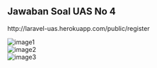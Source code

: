 ## Jawaban Soal UAS No 4
<p>http://laravel-uas.herokuapp.com/public/register</p>

![image1](https://user-images.githubusercontent.com/80684387/127262260-df2f5d8d-1627-4b50-b0d3-b2d33b6fcbc7.png)
<br>
![image2](https://user-images.githubusercontent.com/80684387/127262249-e45ce995-df43-4805-b924-5f5975f4c03e.png)
<br>
![image3](https://user-images.githubusercontent.com/80684387/127262254-a8774f7a-5426-4a57-8bfc-e6f3035f671e.png)
